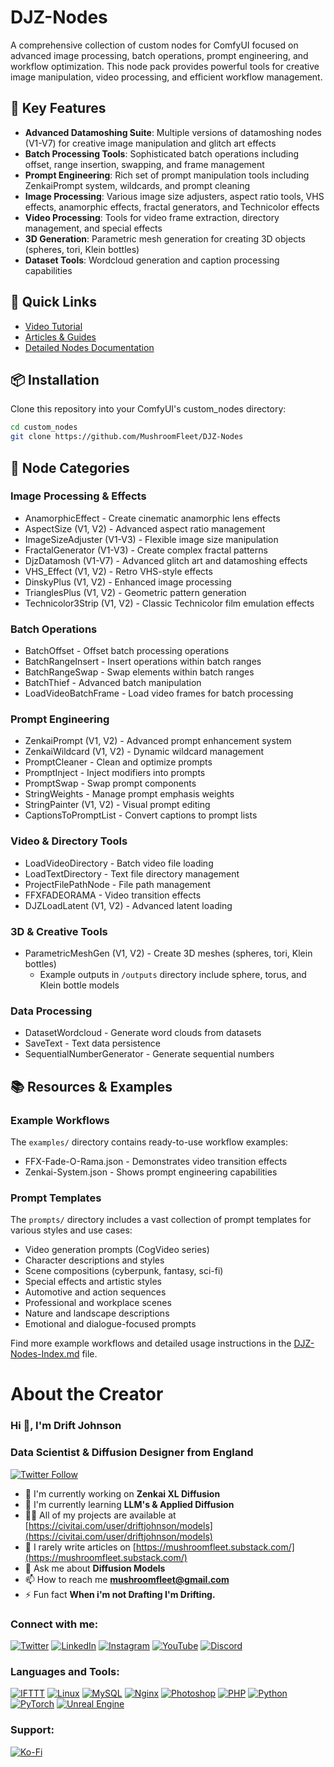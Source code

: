 # DJZ-Nodes

A comprehensive collection of custom nodes for ComfyUI focused on advanced image processing, batch operations, prompt engineering, and workflow optimization. This node pack provides powerful tools for creative image manipulation, video processing, and efficient workflow management.

## 🌟 Key Features

- **Advanced Datamoshing Suite**: Multiple versions of datamoshing nodes (V1-V7) for creative image manipulation and glitch art effects
- **Batch Processing Tools**: Sophisticated batch operations including offset, range insertion, swapping, and frame management
- **Prompt Engineering**: Rich set of prompt manipulation tools including ZenkaiPrompt system, wildcards, and prompt cleaning
- **Image Processing**: Various image size adjusters, aspect ratio tools, VHS effects, anamorphic effects, fractal generators, and Technicolor effects
- **Video Processing**: Tools for video frame extraction, directory management, and special effects
- **3D Generation**: Parametric mesh generation for creating 3D objects (spheres, tori, Klein bottles)
- **Dataset Tools**: Wordcloud generation and caption processing capabilities

## 🚀 Quick Links
- [Video Tutorial](https://www.youtube.com/watch?v=MnZnP0Fav8E)
- [Articles & Guides](https://civitai.com/user/driftjohnson/articles)
- [Detailed Nodes Documentation](https://github.com/MushroomFleet/DJZ-Nodes/blob/main/DJZ-Nodes-Index.md)

## 📦 Installation

Clone this repository into your ComfyUI's custom_nodes directory:

```bash
cd custom_nodes
git clone https://github.com/MushroomFleet/DJZ-Nodes
```

## 🔧 Node Categories

### Image Processing & Effects
- AnamorphicEffect - Create cinematic anamorphic lens effects
- AspectSize (V1, V2) - Advanced aspect ratio management
- ImageSizeAdjuster (V1-V3) - Flexible image size manipulation
- FractalGenerator (V1-V3) - Create complex fractal patterns
- DjzDatamosh (V1-V7) - Advanced glitch art and datamoshing effects
- VHS_Effect (V1, V2) - Retro VHS-style effects
- DinskyPlus (V1, V2) - Enhanced image processing
- TrianglesPlus (V1, V2) - Geometric pattern generation
- Technicolor3Strip (V1, V2) - Classic Technicolor film emulation effects

### Batch Operations
- BatchOffset - Offset batch processing operations
- BatchRangeInsert - Insert operations within batch ranges
- BatchRangeSwap - Swap elements within batch ranges
- BatchThief - Advanced batch manipulation
- LoadVideoBatchFrame - Load video frames for batch processing

### Prompt Engineering
- ZenkaiPrompt (V1, V2) - Advanced prompt enhancement system
- ZenkaiWildcard (V1, V2) - Dynamic wildcard management
- PromptCleaner - Clean and optimize prompts
- PromptInject - Inject modifiers into prompts
- PromptSwap - Swap prompt components
- StringWeights - Manage prompt emphasis weights
- StringPainter (V1, V2) - Visual prompt editing
- CaptionsToPromptList - Convert captions to prompt lists

### Video & Directory Tools
- LoadVideoDirectory - Batch video file loading
- LoadTextDirectory - Text file directory management
- ProjectFilePathNode - File path management
- FFXFADEORAMA - Video transition effects
- DJZLoadLatent (V1, V2) - Advanced latent loading

### 3D & Creative Tools
- ParametricMeshGen (V1, V2) - Create 3D meshes (spheres, tori, Klein bottles)
  - Example outputs in `/outputs` directory include sphere, torus, and Klein bottle models

### Data Processing
- DatasetWordcloud - Generate word clouds from datasets
- SaveText - Text data persistence
- SequentialNumberGenerator - Generate sequential numbers

## 📚 Resources & Examples

### Example Workflows
The `examples/` directory contains ready-to-use workflow examples:
- FFX-Fade-O-Rama.json - Demonstrates video transition effects
- Zenkai-System.json - Shows prompt engineering capabilities

### Prompt Templates
The `prompts/` directory includes a vast collection of prompt templates for various styles and use cases:
- Video generation prompts (CogVideo series)
- Character descriptions and styles
- Scene compositions (cyberpunk, fantasy, sci-fi)
- Special effects and artistic styles
- Automotive and action sequences
- Professional and workplace scenes
- Nature and landscape descriptions
- Emotional and dialogue-focused prompts

Find more example workflows and detailed usage instructions in the [DJZ-Nodes-Index.md](https://github.com/MushroomFleet/DJZ-Nodes/blob/main/DJZ-Nodes-Index.md) file.

# About the Creator

### Hi 👋, I'm Drift Johnson

### Data Scientist & Diffusion Designer from England

[![Twitter Follow](https://img.shields.io/twitter/follow/mushroomfleet?logo=twitter&style=for-the-badge)](https://twitter.com/mushroomfleet)

- 🔭 I'm currently working on **Zenkai XL Diffusion**
- 🌱 I'm currently learning **LLM's & Applied Diffusion**
- 👨‍💻 All of my projects are available at [https://civitai.com/user/driftjohnson/models](https://civitai.com/user/driftjohnson/models)
- 📝 I rarely write articles on [https://mushroomfleet.substack.com/](https://mushroomfleet.substack.com/)
- 💬 Ask me about **Diffusion Models**
- 📫 How to reach me **mushroomfleet@gmail.com**
- ⚡ Fun fact **When i'm not Drafting I'm Drifting.**

### Connect with me:

[![Twitter](https://raw.githubusercontent.com/rahuldkjain/github-profile-readme-generator/master/src/images/icons/Social/twitter.svg)](https://twitter.com/mushroomfleet)
[![LinkedIn](https://raw.githubusercontent.com/rahuldkjain/github-profile-readme-generator/master/src/images/icons/Social/linked-in-alt.svg)](https://linkedin.com/in/mushroomfleet)
[![Instagram](https://raw.githubusercontent.com/rahuldkjain/github-profile-readme-generator/master/src/images/icons/Social/instagram.svg)](https://instagram.com/mushroomfleet)
[![YouTube](https://raw.githubusercontent.com/rahuldkjain/github-profile-readme-generator/master/src/images/icons/Social/youtube.svg)](https://www.youtube.com/@FiveBelowFiveUK)
[![Discord](https://raw.githubusercontent.com/rahuldkjain/github-profile-readme-generator/master/src/images/icons/Social/discord.svg)](https://discord.gg/DtMXKqD5bT)

### Languages and Tools:

[![IFTTT](https://www.vectorlogo.zone/logos/ifttt/ifttt-ar21.svg)](https://ifttt.com/)
[![Linux](https://raw.githubusercontent.com/devicons/devicon/master/icons/linux/linux-original.svg)](https://www.linux.org/)
[![MySQL](https://raw.githubusercontent.com/devicons/devicon/master/icons/mysql/mysql-original-wordmark.svg)](https://www.mysql.com/)
[![Nginx](https://raw.githubusercontent.com/devicons/devicon/master/icons/nginx/nginx-original.svg)](https://www.nginx.com)
[![Photoshop](https://raw.githubusercontent.com/devicons/devicon/master/icons/photoshop/photoshop-line.svg)](https://www.photoshop.com/en)
[![PHP](https://raw.githubusercontent.com/devicons/devicon/master/icons/php/php-original.svg)](https://www.php.net)
[![Python](https://raw.githubusercontent.com/devicons/devicon/master/icons/python/python-original.svg)](https://www.python.org)
[![PyTorch](https://www.vectorlogo.zone/logos/pytorch/pytorch-icon.svg)](https://pytorch.org/)
[![Unreal Engine](https://raw.githubusercontent.com/kenangundogan/fontisto/036b7eca71aab1bef8e6a0518f7329f13ed62f6b/icons/svg/brand/unreal-engine.svg)](https://unrealengine.com/)

### Support:

[![Ko-Fi](https://cdn.ko-fi.com/cdn/kofi3.png?v=3)](https://ko-fi.com/driftjohnson)
